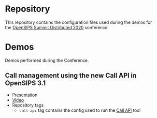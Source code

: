 # Repository
This repository contains the configuration files used during the demos for the
[OpenSIPS Summit Distributed 2020](https://www.opensips.org/events/Summit-2020Distributed/) conference.

# Demos
Demos performed during the Conference.

## Call management using the new Call API in OpenSIPS 3.1

 * [Presentation](https://docs.google.com/presentation/d/1AkXZJ5uj6TNPDpCd5Y6QxZxOUA1gKAXrDdgZoSWlzIY/edit?usp=sharing)
 * [Video](https://youtu.be/3h7WPW3xhi8?list=PLMMZA6ketvKqwzIR4txlKEqZtcPsrldr-&t=4220)
 * Repository tags
   * `call-api` tag contains the config used to run the [Call API](https://github.com/OpenSIPS/call-api) tool
